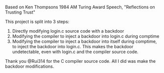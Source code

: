 Based on Ken Thompsons 1984 AM Turing Award Speech, "Reflections on Trusting Trust"  

This project is split into 3 steps:
1. Directly modifying login.c source code with a backdoor
2. Modifying the compiler to inject a backdoor into login.c during comptime
3. Modifying the compiler to inject a backdoor into itself during comptime, to inject the backdoor into login.c. This makes the backdoor undetectable, even with login.c and the compiler source code. 

Thank you @Rui314 for the C compiler source code. All I did was make the backdoor modifications. 
